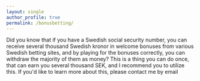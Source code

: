 ```yaml
---
layout: single
author_profile: true
permalink: /bonusbetting/
---
```

<div style="margin-right: 0px; margin-left: 0px">
Did you know that if you have a Swedish social security number, you can receive several thousand Swedish kronor in welcome bonuses from various Swedish betting sites, and by playing for the bonuses correctly, you can withdraw the majority of them as money? This is a thing you can do once, that can earn you several thousand SEK, and I recommend you to utilize this. If you'd like to learn more about this, please contact me by email


</div>
